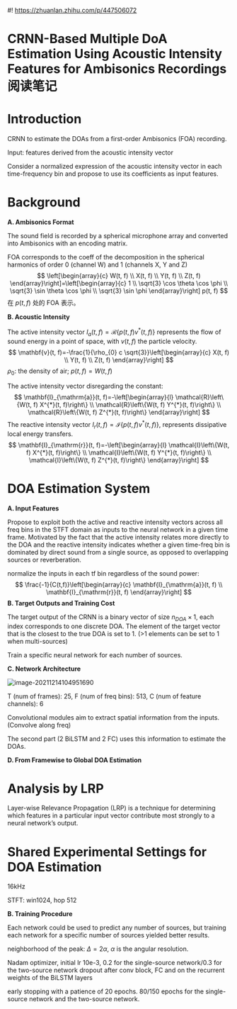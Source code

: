 #! https://zhuanlan.zhihu.com/p/447506072
# CRNN-Based Multiple DoA Estimation Using Acoustic Intensity Features for Ambisonics Recordings阅读笔记
# Introduction

CRNN to estimate the DOAs from a first-order Ambisonics (FOA) recording.

Input: features derived from the acoustic intensity vector

Consider a normalized expression of the acoustic intensity vector in each time-frequency bin and propose to use its coefficients as input features.

# Background

**A. Ambisonics Format**

The sound field is recorded by a spherical microphone array and converted into Ambisonics with an encoding matrix.

FOA corresponds to the coeff of the decomposition in the spherical harmonics of order 0 (channel W) and 1 (channels X, Y and Z)
$$
\left[\begin{array}{c}
W(t, f) \\
X(t, f) \\
Y(t, f) \\
Z(t, f)
\end{array}\right]=\left[\begin{array}{c}
1 \\
\sqrt{3} \cos \theta \cos \phi \\
\sqrt{3} \sin \theta \cos \phi \\
\sqrt{3} \sin \phi
\end{array}\right] p(t, f)
$$
在 $p(t,f)$ 处的 FOA 表示。



**B. Acoustic Intensity**

The active intensity vector $I_a(t,f) = \mathcal{R}\{p(t,f)v^*(t,f)\}$ represents the flow of sound energy in a point of space, with $v(t,f)$ the particle velocity.
$$
\mathbf{v}(t, f)=-\frac{1}{\rho_{0} c \sqrt{3}}\left[\begin{array}{c}
X(t, f) \\
Y(t, f) \\
Z(t, f)
\end{array}\right]
$$
$\rho_0$: the density of air; $p(t,f)=W(t,f)$

The active intensity vector disregarding the constant:
$$
\mathbf{I}_{\mathrm{a}}(t, f)=-\left[\begin{array}{l}
\mathcal{R}\left\{W(t, f) X^{*}(t, f)\right\} \\
\mathcal{R}\left\{W(t, f) Y^{*}(t, f)\right\} \\
\mathcal{R}\left\{W(t, f) Z^{*}(t, f)\right\}
\end{array}\right]
$$
The reactive intensity vector $I_r(t,f) = \mathcal{I}\{p(t,f)v^*(t,f)\}$, represents dissipative local energy transfers.
$$
\mathbf{I}_{\mathrm{r}}(t, f)=-\left[\begin{array}{l}
\mathcal{I}\left\{W(t, f) X^{*}(t, f)\right\} \\
\mathcal{I}\left\{W(t, f) Y^{*}(t, f)\right\} \\
\mathcal{I}\left\{W(t, f) Z^{*}(t, f)\right\}
\end{array}\right]
$$


# DOA Estimation System

**A. Input Features**

Propose to exploit both the active and reactive intensity vectors across all freq bins in the STFT domain as inputs to the neural network in a given time frame. Motivated by the fact that the active intensity relates more directly to the DOA and the reactive intensity indicates whether a given time-freq bin is dominated by direct sound from a single source, as opposed to overlapping sources or reverberation.

normalize the inputs in each tf bin regardless of the sound power:
$$
\frac{-1}{C(t,f)}\left[\begin{array}{c}
\mathbf{I}_{\mathrm{a}}(t, f) \\
\mathbf{I}_{\mathrm{r}}(t, f)
\end{array}\right]
$$
**B. Target Outputs and Training Cost**

The target output of the CRNN is a binary vector of size $n_{DOA} \times 1$, each index corresponds to one discrete DOA. The element of the target vector that is the closest to the true DOA is set to 1. (>1 elements can be set to 1 when multi-sources)

Train a specific neural network for each number of sources.

**C. Network Architecture**

![image-20211214104951690](https://tva1.sinaimg.cn/large/008i3skNly1gxd66mhd9yj30u015ogri.jpg)

T (num of frames): 25, F (num of freq bins): 513, C (num of feature channels): 6

Convolutional modules aim to extract spatial information from the inputs. (Convolve along freq)

The second part (2 BiLSTM and 2 FC) uses this information to estimate the DOAs.

**D. From Framewise to Global DOA Estimation**

# Analysis by LRP

Layer-wise Relevance Propagation (LRP) is a technique for determining which features in a particular input vector contribute most strongly to a neural network’s output. 



# Shared Experimental Settings for DOA Estimation

16kHz

STFT: win1024, hop 512



**B. Training Procedure**

Each network could be used to predict any number of sources, but training each network for a specific number of sources yielded better results.



neighborhood of the peak: $\Delta=2\alpha$, $\alpha$ is the angular resolution.



Nadam optimizer, initial lr 10e-3, 0.2 for the single-source network/0.3 for the two-source network dropout after conv block, FC and on the recurrent weights of the BiLSTM layers



early stopping with a patience of 20 epochs. 80/150 epochs for the single-source network and the two-source network.